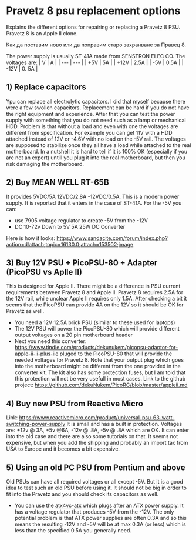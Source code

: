 # Pravetz 8 psu replacement options
Explains the different options for repairing or replacing a Pravetz 8 PSU. Pravetz 8 is an Apple II clone.

Как да поставим ново или да поправим старо захранване за Правец 8.

The power supply is usually ST-41A made from SENSTRON ELEC CO.
The voltages are:
| V | A |
| --- | --- |
| +5V | 5A |
| +12V | 2.5A |
| -5V | 0.5A |
| -12V | 0. 5A |

## 1) Replace capacitors
Ypu can replace all electrolytic capacitors. I did that myself because there were a few swollen capacitors. Replacement can be hard if you do not have the right equipment and experience. After that you can test the power supply with something that you do not need such as a lamp or mechanical HDD. Problem is that without a load and even with one the voltages are different from specification. For example you can get 11V with a HDD attached instead of 12V or -4.6V with no load on the -5V rail. The voltages are supposed to stabilize once they all have a load while attached to the real motherboard. In a nutshell it is hard to tell if it is 100% OK (especially if you are not an expert) untill you plug it into the real motherboard, but then you risk damaging the motherboard.

## 2) Buy MEAN WELL RT-65B 
It provides 5VDC/5A 12VDC/2.8A -12VDC/0.5A. This is a modern power supply. It is reported that it enters in the case of ST-41A. For the -5V you can:
* use 7905 voltage regulator to create -5V from the -12V
* DC 10-72v Down to 5V 5A 25W DC Converter

Here is how it looks: https://www.sandacite.com/forum/index.php?action=dlattach;topic=16130.0;attach=153502;image

## 3) Buy 12V PSU + PicoPSU-80 + Adapter (PicoPSU vs Aplle II)
This is designed for Apple II. There might be a difference in PSU current requirements between Pravetz 8 and Apple II. Pravetz 8 requires 2.5A for the 12V rail, while unclear Apple II requires only 1.5A. After checking a bit it seems that the PicoPSU can provide 4A on the 12V so it should be OK for Pravetz as well.
* You need a 12V 12.5A brick PSU (similar to these used for laptops)
* The 12V PSU will power the PicoPSU-80 which will provide different output voltages on a 20 pin motherboard header
* Next you need this converter: https://www.tindie.com/products/dekunukem/picopsu-adaptor-for-apple-ii-ii-plus-iie pluged to the PicoPSU-80 that will provide the needed voltages for Pravetz 8. Note that your output plug which goes into the motherboard might be different from the one provided in the converter kit. The kit also has some protection fuses, but I am told that this protection will not be very usefull in most cases. Link to the github project: https://github.com/dekuNukem/PicoRC/blob/master/appleii.md

## 4) Buy new PSU from Reactive Micro
Link: https://www.reactivemicro.com/product/universal-psu-63-watt-switching-power-supply
It is small and has a built in protection. Voltages are: +12v @ 3A, +5v @6A, -12v @ .8A, -5v @ .8A which are OK. It can enter into the old case and there are also some tutorials on that. It seems not expensive, but when you add the shipping and probably an import tax from USA to Europe and it becomes a bit expensive.

## 5) Using an old PC PSU from Pentium and above
Old PSUs can have all required voltages or all except -5V. But it is a good idea to test such an old PSU before using it. It should not be big in order to fit into the Pravetz and you should check its capacitors as well.
* You can use the [atx4vc-atx](https://www.tindie.com/products/dekunukem/atx4vc-atx-power-on-retro-computers/) which plugs after an ATX power supply. It has a voltage regulator that produces -5V from the -12V. The only potential problem is that ATX power supplies are often 0.3A and so this means the resulting -12V and -5V will be at max 0.3A (or less) which is less than the specified 0.5A you generally need.

